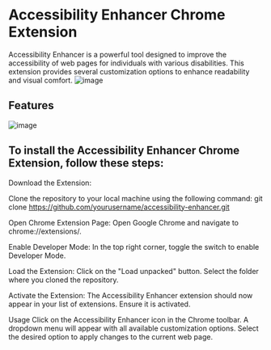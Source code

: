 # Accessibility Enhancer Chrome Extension

Accessibility Enhancer is a powerful tool designed to improve the accessibility of web pages for individuals with various disabilities. This extension provides several customization options to enhance readability and visual comfort.
![image](https://github.com/ZingerMarat/Chrome-Accessibility-Extension/assets/93285999/24b26b69-ec5b-45f2-b866-9af9033cf67c)


## Features

![image](https://github.com/ZingerMarat/Chrome-Accessibility-Extension/assets/93285999/1b97a880-ebc9-43cb-821e-7d33670489c6)

## To install the Accessibility Enhancer Chrome Extension, follow these steps:

Download the Extension:

Clone the repository to your local machine using the following command:
git clone https://github.com/yourusername/accessibility-enhancer.git

Open Chrome Extension Page:
Open Google Chrome and navigate to chrome://extensions/.

Enable Developer Mode:
In the top right corner, toggle the switch to enable Developer Mode.

Load the Extension:
Click on the "Load unpacked" button.
Select the folder where you cloned the repository.

Activate the Extension:
The Accessibility Enhancer extension should now appear in your list of extensions. Ensure it is activated.

Usage
Click on the Accessibility Enhancer icon in the Chrome toolbar.
A dropdown menu will appear with all available customization options.
Select the desired option to apply changes to the current web page.
